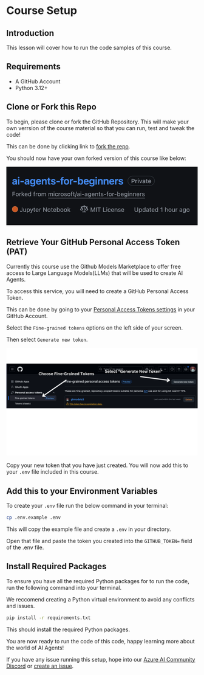 # Course Setup

## Introduction

This lesson will cover how to run the code samples of this course.

## Requirements

- A GitHub Account
- Python 3.12+

## Clone or Fork this Repo

To begin, please clone or fork the GitHub Repository. This will make your own verrsion of the course material so that you can run, test and tweak the code!

This can be done by clicking link to [fork the repo](https://github.com/microsoft/ai-agents-for-beginners/fork).

You should now have your own forked version of this course like below:

![Forked Repo](./images/forked-repo.png)

## Retrieve Your GitHub Personal Access Token (PAT)

Currently this course use the Github Models Marketplace to offer free access to Large Language Models(LLMs) that will be used to create AI Agents.

To access this service, you will need to create a GitHub Personal Access Token.

This can be done by going to your [Personal Access Tokens settings](https://github.com/settings/personal-access-tokens) in your GitHub Account.

Select the `Fine-grained tokens` options on the left side of your screen.

Then select `Generate new token`.

![Generate Token](./images/generate-token.png)

Copy your new token that you have just created. You will now add this to your `.env` file included in this course. 

## Add this to your Environment Variables 

To create your `.env` file run the below command in your terminal:

```bash
cp .env.example .env
```

This will copy the example file and create a `.env` in your directory.

Open that file and paste the token you created into the `GITHUB_TOKEN=` field of the .env file. 

## Install Required Packages

To ensure you have all the required Python packages for to run the code, run the following command into your terminal.

We reccomend creating a Python virtual environment to avoid any conflicts and issues.

```bash
pip install -r requirements.txt
```

This should install the required Python packages. 

You are now ready to run the code of this code, happy learning more about the world of AI Agents!

If you have any issue running this setup, hope into our [Azure AI Community Discord](https://discord.gg/kzRShWzttr) or [create an issue](https://github.com/microsoft/ai-agents-for-beginners/issues?WT.mc_id=academic-105485-koreyst).




